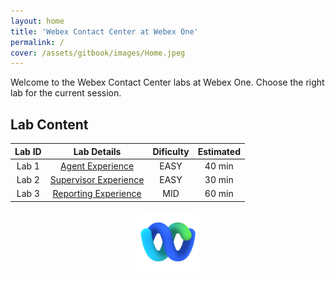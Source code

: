 ```yaml
---
layout: home
title: 'Webex Contact Center at Webex One'
permalink: /
cover: /assets/gitbook/images/Home.jpeg
---
```


Welcome to the Webex Contact Center labs at Webex One.
Choose the right lab for the current session.

## Lab Content

| Lab ID |                      Lab Details                      | Dificulty | Estimated |
| :----: | :---------------------------------------------------: | :-------: | :-------: |
| Lab 1  |      [Agent Experience](/pages/AgentExperience/)      |   EASY    |  40 min   |
| Lab 2  | [Supervisor Experience](/pages/SupervisorExperience/) |   EASY    |  30 min   |
| Lab 3  |  [Reporting Experience](/pages/ReportingExperience/)  |    MID    |  60 min   |

<center><img src="/assets/gitbook/images/webex.png" width="100"></center>

